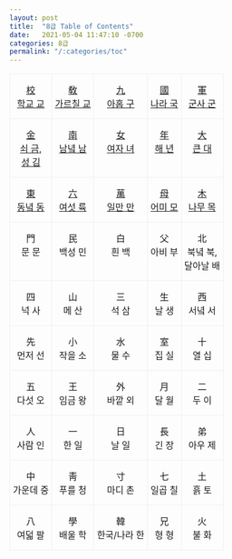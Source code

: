 ```yaml
---
layout: post
title:  "8급 Table of Contents"
date:   2021-05-04 11:47:10 -0700
categories: 8급
permalink: "/:categories/toc"
---
```




<style type="text/css">
.tg  {border-collapse:collapse;border-spacing:0;}
.tg td{border-color:black;border-style:solid;border-width:1px;
  overflow:hidden;padding:15px 5px;word-break:normal;}
.tg th{border-color:black;border-style:solid;border-width:1px;
  font-weight:normal;overflow:hidden;padding:15px 5px;word-break:normal;}
.tg .tg-li6d{border-color:#efefef;text-align:center;vertical-align:top}
</style>
<table class="tg">
<tbody>
  <tr>
    <td class="tg-li6d"><a href="校/">校 <br>학교 교</a></td>
    <td class="tg-li6d"><a href="敎/">敎 <br>가르칠 교</a></td>
    <td class="tg-li6d"><a href="九/">九 <br>아홉 구</a></td>
    <td class="tg-li6d"><a href="國/">國 <br>나라 국</a></td>
    <td class="tg-li6d"><a href="軍/">軍 <br>군사 군</a></td>
  </tr>
  <tr>
    <td class="tg-li6d"><a href="金/">金 <br>쇠 금,<br>성 김</a></td>
    <td class="tg-li6d"><a href="南/">南 <br>남녘 남</a></td>
    <td class="tg-li6d"><a href="女/">女 <br>여자 녀</a></td>
    <td class="tg-li6d"><a href="年/">年 <br>해 년</a></td>
    <td class="tg-li6d"><a href="大/">大 <br>큰 대</a></td>
  </tr>
  <tr>
    <td class="tg-li6d"><a href="東/">東 <br>동녘 동</a></td>
    <td class="tg-li6d"><a href="六/">六 <br>여섯 륙</a></td>
    <td class="tg-li6d"><a href="萬/">萬 <br>일만 만</a></td>
    <td class="tg-li6d"><a href="母/">母 <br>어미 모</a></td>
    <td class="tg-li6d"><a href="木/">木 <br>나무 목</a></td>
  </tr>
  <tr>
    <td class="tg-li6d">門 <br>문 문</td>
    <td class="tg-li6d">民 <br>백성 민</td>
    <td class="tg-li6d">白 <br>흰 백</td>
    <td class="tg-li6d">父 <br>아비 부</td>
    <td class="tg-li6d">北 <br>북녘 북,<br>달아날 배</td>
  </tr>
  <tr>
    <td class="tg-li6d">四 <br>넉 사</td>
    <td class="tg-li6d">山 <br>메 산</td>
    <td class="tg-li6d">三 <br>석 삼</td>
    <td class="tg-li6d">生 <br>날 생</td>
    <td class="tg-li6d">西 <br>서녘 서</td>
  </tr>
  <tr>
    <td class="tg-li6d">先 <br>먼저 선</td>
    <td class="tg-li6d">小 <br>작을 소</td>
    <td class="tg-li6d">水 <br>물 수</td>
    <td class="tg-li6d">室 <br>집 실</td>
    <td class="tg-li6d">十 <br>열 십</td>
  </tr>
  <tr>
    <td class="tg-li6d">五 <br>다섯 오</td>
    <td class="tg-li6d">王 <br>임금 왕</td>
    <td class="tg-li6d">外 <br>바깥 외</td>
    <td class="tg-li6d">月 <br>달 월</td>
    <td class="tg-li6d">二 <br>두 이</td>
  </tr>
  <tr>
    <td class="tg-li6d">人 <br>사람 인</td>
    <td class="tg-li6d">一 <br>한 일</td>
    <td class="tg-li6d">日 <br>날 일</td>
    <td class="tg-li6d">長 <br>긴 장</td>
    <td class="tg-li6d">弟 <br>아우 제</td>
  </tr>
  <tr>
    <td class="tg-li6d">中 <br>가운데 중</td>
    <td class="tg-li6d">靑 <br>푸를 청</td>
    <td class="tg-li6d">寸 <br>마디 촌</td>
    <td class="tg-li6d">七 <br>일곱 칠</td>
    <td class="tg-li6d">土 <br>흙 토</td>
  </tr>
  <tr>
    <td class="tg-li6d">八 <br>여덟 팔</td>
    <td class="tg-li6d">學 <br>배울 학</td>
    <td class="tg-li6d">韓 <br>한국/나라 한</td>
    <td class="tg-li6d">兄 <br>형 형</td>
    <td class="tg-li6d">火 <br>불 화</td>
  </tr>
</tbody>
</table>